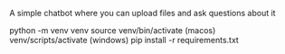 A simple chatbot where you can upload files and ask questions about it


python -m venv venv
source venv/bin/activate (macos)
venv/scripts/activate (windows)
pip install -r requirements.txt
